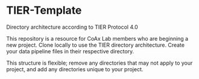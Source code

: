 # TIER-Template
Directory architecture according to TIER Protocol 4.0

This repository is a resource for CoAx Lab members who are beginning a new project. Clone locally to use the TIER directory architecture. Create your data pipeline files in their respective directory.

This structure is flexible; remove any directories that may not apply to your project, and add any directories unique to your project.
